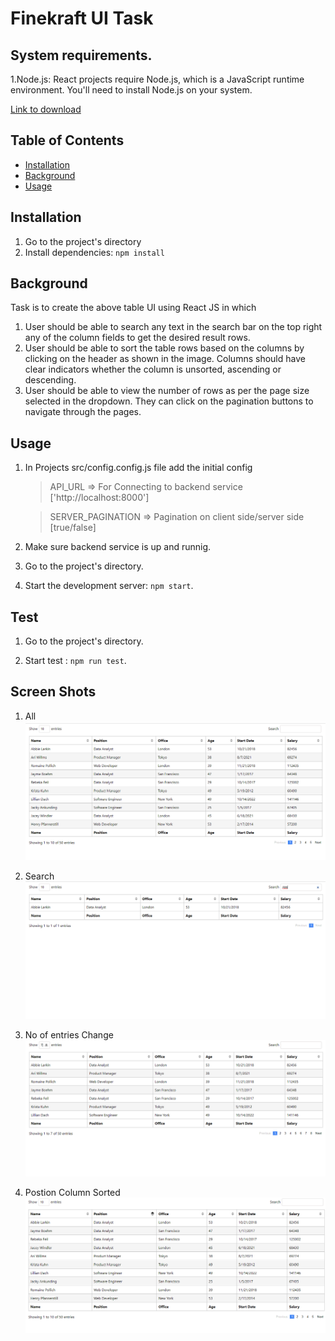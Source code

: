 # Finekraft UI Task

## System requirements.

1.Node.js:
React projects require Node.js, which is a JavaScript runtime environment. You'll need to install Node.js on your system.

[Link to download](https://nodejs.org/en/download)

## Table of Contents

- [Installation](#installation)
- [Background](#background)
- [Usage](#usage)

## Installation

1. Go to the project's directory
1. Install dependencies: `npm install`

## Background

Task is to create the above table UI using React JS in which

1. User should be able to search any text in the search bar on the top right any of the column fields to get the desired result rows.
1. User should be able to sort the table rows based on the columns by clicking on the header as shown in the image. Columns should have clear indicators whether the column is unsorted, ascending or descending.
1. User should be able to view the number of rows as per the page size selected in the dropdown. They can click on the pagination buttons to navigate through the pages.

## Usage

1. In Projects src/config.config.js file add the initial config

   > API_URL => For Connecting to backend service ['http://localhost:8000']

   > SERVER_PAGINATION => Pagination on client side/server side [true/false]

1. Make sure backend service is up and runnig.

1. Go to the project's directory.

1. Start the development server: `npm start`.

## Test

1. Go to the project's directory.

1. Start test : `npm run test`.

## Screen Shots

1. All
   ![Screenshot](/src/assests/images/1.png "This is a sample image.")

1. Search
   ![Screenshot](/src/assests/images/2.png "This is a sample image.")

1. No of entries Change
   ![Screenshot](/src/assests/images/3.png "This is a sample image.")

1. Postion Column Sorted
   ![Screenshot](/src/assests/images/4.png "This is a sample image.")
